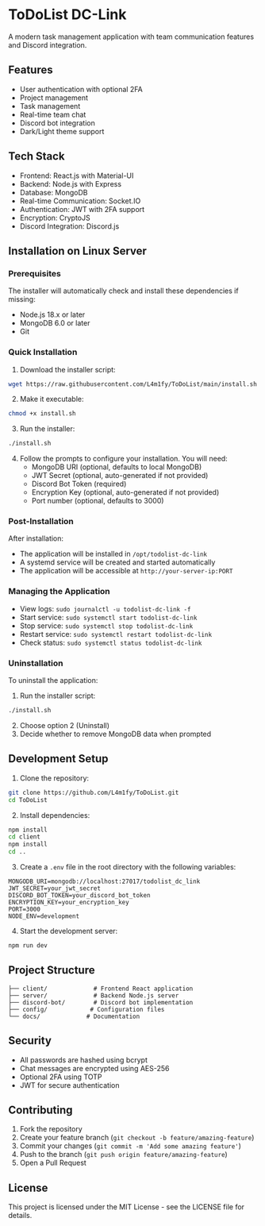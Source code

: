 # ToDoList DC-Link

A modern task management application with team communication features and Discord integration.

## Features

- User authentication with optional 2FA
- Project management
- Task management
- Real-time team chat
- Discord bot integration
- Dark/Light theme support

## Tech Stack

- Frontend: React.js with Material-UI
- Backend: Node.js with Express
- Database: MongoDB
- Real-time Communication: Socket.IO
- Authentication: JWT with 2FA support
- Encryption: CryptoJS
- Discord Integration: Discord.js

## Installation on Linux Server

### Prerequisites

The installer will automatically check and install these dependencies if missing:
- Node.js 18.x or later
- MongoDB 6.0 or later
- Git

### Quick Installation

1. Download the installer script:
```bash
wget https://raw.githubusercontent.com/L4m1fy/ToDoList/main/install.sh
```

2. Make it executable:
```bash
chmod +x install.sh
```

3. Run the installer:
```bash
./install.sh
```

4. Follow the prompts to configure your installation. You will need:
   - MongoDB URI (optional, defaults to local MongoDB)
   - JWT Secret (optional, auto-generated if not provided)
   - Discord Bot Token (required)
   - Encryption Key (optional, auto-generated if not provided)
   - Port number (optional, defaults to 3000)

### Post-Installation

After installation:
- The application will be installed in `/opt/todolist-dc-link`
- A systemd service will be created and started automatically
- The application will be accessible at `http://your-server-ip:PORT`

### Managing the Application

- View logs: `sudo journalctl -u todolist-dc-link -f`
- Start service: `sudo systemctl start todolist-dc-link`
- Stop service: `sudo systemctl stop todolist-dc-link`
- Restart service: `sudo systemctl restart todolist-dc-link`
- Check status: `sudo systemctl status todolist-dc-link`

### Uninstallation

To uninstall the application:

1. Run the installer script:
```bash
./install.sh
```

2. Choose option 2 (Uninstall)
3. Decide whether to remove MongoDB data when prompted

## Development Setup

1. Clone the repository:
```bash
git clone https://github.com/L4m1fy/ToDoList.git
cd ToDoList
```

2. Install dependencies:
```bash
npm install
cd client
npm install
cd ..
```

3. Create a `.env` file in the root directory with the following variables:
```env
MONGODB_URI=mongodb://localhost:27017/todolist_dc_link
JWT_SECRET=your_jwt_secret
DISCORD_BOT_TOKEN=your_discord_bot_token
ENCRYPTION_KEY=your_encryption_key
PORT=3000
NODE_ENV=development
```

4. Start the development server:
```bash
npm run dev
```

## Project Structure

```
├── client/             # Frontend React application
├── server/             # Backend Node.js server
├── discord-bot/        # Discord bot implementation
├── config/            # Configuration files
└── docs/             # Documentation
```

## Security

- All passwords are hashed using bcrypt
- Chat messages are encrypted using AES-256
- Optional 2FA using TOTP
- JWT for secure authentication

## Contributing

1. Fork the repository
2. Create your feature branch (`git checkout -b feature/amazing-feature`)
3. Commit your changes (`git commit -m 'Add some amazing feature'`)
4. Push to the branch (`git push origin feature/amazing-feature`)
5. Open a Pull Request

## License

This project is licensed under the MIT License - see the LICENSE file for details.
